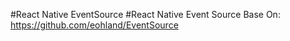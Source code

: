 #React Native EventSource
#React Native Event Source
Base On: https://github.com/eohland/EventSource
